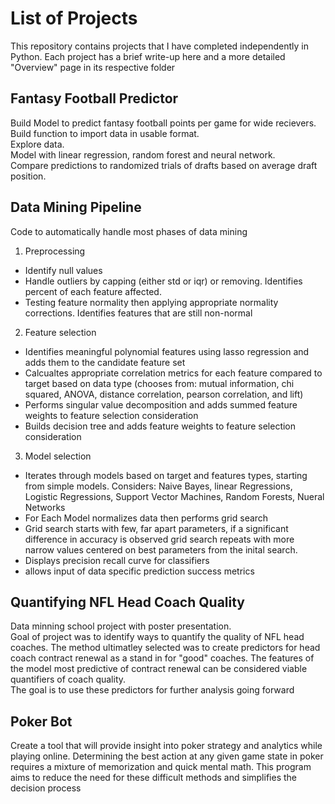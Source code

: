 # List of Projects
This repository contains projects that I have completed independently in Python. 
Each project has a brief write-up here and a more detailed "Overview" page in its respective folder

## Fantasy Football Predictor
Build Model to predict fantasy football points per game for wide recievers. <br>
Build function to import data in usable format. <br>
Explore data. <br>
Model with linear regression, random forest and neural network. <br>
Compare predictions to randomized trials of drafts based on average draft position.

## Data Mining Pipeline
Code to automatically handle most phases of data mining <br>
1) Preprocessing
  - Identify null values
  - Handle outliers by capping (either std or iqr) or removing.  Identifies percent of each feature affected.
  - Testing feature normality then applying appropriate normality corrections.  Identifies features that are still non-normal
2) Feature selection
  - Identifies meaningful polynomial features using lasso regression and adds them to the candidate feature set
  - Calcualtes appropriate correlation metrics for each feature compared to target based on data type (chooses from: mutual information, chi squared, ANOVA, distance correlation, pearson correlation, and lift)
  - Performs singular value decomposition and adds summed feature weights to feature selection consideration
  - Builds decision tree and adds feature weights to feature selection consideration
3) Model selection
  - Iterates through models based on target and features types, starting from simple models.  Considers: Naive Bayes, linear Regressions, Logistic Regressions, Support Vector Machines, Random Forests, Nueral Networks
  - For Each Model normalizes data then performs grid search
  - Grid search starts with few, far apart parameters, if a significant difference in accuracy is observed grid search repeats with more narrow values centered on best parameters from the inital search.
  - Displays precision recall curve for classifiers
  - allows input of data specific prediction success metrics

## Quantifying NFL Head Coach Quality
Data minning school project with poster presentation.  <br>
Goal of project was to identify ways to quantify the quality of NFL head coaches.  The method ultimatley selected was to create predictors for head coach contract renewal as a stand in for "good" coaches.  The features of the model most predictive of contract renewal can be considered viable quantifiers of coach quality. <br>
The goal is to use these predictors for further analysis going forward

## Poker Bot
Create a tool that will provide insight into poker strategy and analytics while playing online.
Determining the best action at any given game state in poker requires a mixture of memorization and quick mental math. This program aims to reduce the need for these difficult methods and simplifies the decision process



